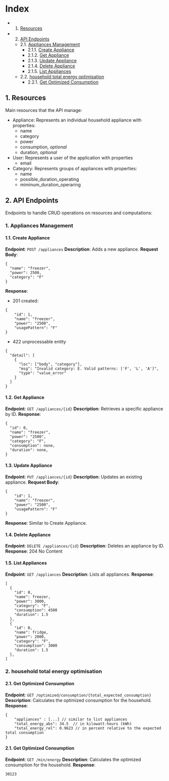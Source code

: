 # Index
<!-- vscode-markdown-toc -->
* 1. [Resources](#1-resources)
* 2. [API Endpoints](#2-api-endpoints)
  * 2.1. [Appliances Management](#AppliancesManagement)
    * 2.1.1. [Create Appliance](#CreateAppliance)
    * 2.1.2. [Get Appliance](#GetAppliance)
    * 2.1.3. [Update Appliance](#UpdateAppliance)
    * 2.1.4. [Delete Appliance](#DeleteAppliance)
    * 2.1.5. [List Appliances](#ListAppliances)
  * 2.2. [household total energy optimisation](#householdtotalenergyoptimisation)
    * 2.2.1. [Get Optimized Consumption](#GetOptimizedConsumption)

<!-- vscode-markdown-toc-config
	numbering=true
	autoSave=true
	/vscode-markdown-toc-config -->
<!-- /vscode-markdown-toc -->

## 1. <a name='Resources'></a> Resources
Main resources that the API manage:
- Appliance: Represents an individual household appliance with properties:
  - name
  - category
  - power
  - consumption, *optional*
  - duration, *optional*
- User: Represents a user of the application with properties
  - email
- Category: Represents groups of appliances with properties:
  - name
  - possible_duration_operating
  - miminum_duration_operaring

## 2. <a name='APIEndPoint'></a> API Endpoints
Endpoints to handle CRUD operations on resources and computations:

###  1. <a name='AppliancesManagement'></a>Appliances Management

####  1.1. <a name='CreateAppliance'></a>Create Appliance
**Endpoint**: `POST /appliances`
**Description**: Adds a new appliance.
**Request Body**:
```
{
  "name": "freezer",
  "power": 2500,
  "category": "F"
}
```

**Response**:
- 201 created:
```
{
    "id": 1,
    "name": "freezer",
    "power": "2500",
    "usagePattern": "F"
}
```
- 422 unprocessable entity
```
{
  "detail": [
    {
      "loc": ["body", "category"],
      "msg": "Invalid category: E. Valid patterns: ['F', 'L', 'A']",
      "type": "value_error"
    }
  ]
}
``` 

####  1.2. <a name='GetAppliance'></a>Get Appliance

**Endpoint**: `GET /appliances/{id}`
**Description**: Retrieves a specific appliance by ID.
**Response**:
```
{
  "id": 0,
  "name": "freezer",
  "power": "2500",
  "category": "F",
  "consumption": none,
  "duration": none,
}
```

####  1.3. <a name='UpdateAppliance'></a>Update Appliance

**Endpoint**: `PUT /appliances/{id}`
**Description**: Updates an existing appliance.
**Request Body**:
```
{
    "id": 1,
    "name": "freezer",
    "power": "2500",
    "usagePattern": "F"
}
```
**Response**: Similar to Create Appliance.

####  1.4. <a name='DeleteAppliance'></a>Delete Appliance

**Endpoint**: `DELETE /appliances/{id}`
**Description**: Deletes an appliance by ID.
**Response**: 204 No Content

####  1.5. <a name='ListAppliances'></a>List Appliances

**Endpoint**: `GET /appliances`
**Description**: Lists all appliances.
**Response**:
```
[
  {
    "id": 0,
    "name": freezer,
    "power": 3000,
    "category": "F",
    "consumption": 4500
    "duration": 1.5 
  },
  {
    "id": 0,
    "name": fridge,
    "power": 2000,
    "category": "F",
    "consumption": 3000
    "duration": 1.5 
  },
]
```

###  2. <a name='householdtotalenergyoptimisation'></a>household total energy optimisation

####  2.1. <a name='GetOptimizedConsumption'></a>Get Optimized Consumption

**Endpoint**: `GET /optimized/consumption/{total_expected_consumption}`
**Description**: Calculates the optimized consumption for the household.
**Response**:
```
{
    "appliances" : [...] // similar to list appliances
    "total_energy_abs": 34.5  // in kilowatt-hours (kWh)
    "total_energy_rel": 0.9623 // in percent relative to the expected total consumption
}
```


####  2.1. <a name='GetMinEnergy'></a>Get Optimized Consumption

**Endpoint**: `GET /min/energy`
**Description**: Calculates the optimized consumption for the household.
**Response**:
```
30123
```
